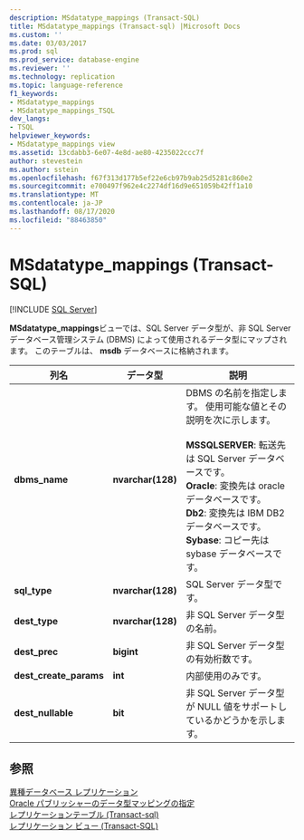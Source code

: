```yaml
---
description: MSdatatype_mappings (Transact-SQL)
title: MSdatatype_mappings (Transact-sql) |Microsoft Docs
ms.custom: ''
ms.date: 03/03/2017
ms.prod: sql
ms.prod_service: database-engine
ms.reviewer: ''
ms.technology: replication
ms.topic: language-reference
f1_keywords:
- MSdatatype_mappings
- MSdatatype_mappings_TSQL
dev_langs:
- TSQL
helpviewer_keywords:
- MSdatatype_mappings view
ms.assetid: 13cdabb3-6e07-4e8d-ae80-4235022ccc7f
author: stevestein
ms.author: sstein
ms.openlocfilehash: f67f313d177b5ef22e6cb97b9ab25d5281c860e2
ms.sourcegitcommit: e700497f962e4c2274df16d9e651059b42ff1a10
ms.translationtype: MT
ms.contentlocale: ja-JP
ms.lasthandoff: 08/17/2020
ms.locfileid: "88463850"
---
```

# <a name="msdatatype_mappings-transact-sql"></a>MSdatatype_mappings (Transact-SQL)
[!INCLUDE [SQL Server](../../includes/applies-to-version/sqlserver.md)]

  **MSdatatype_mappings**ビューでは、SQL Server データ型が、非 SQL Server データベース管理システム (DBMS) によって使用されるデータ型にマップされます。 このテーブルは、 **msdb** データベースに格納されます。  
  
|列名|データ型|説明|  
|-----------------|---------------|-----------------|  
|**dbms_name**|**nvarchar(128)**|DBMS の名前を指定します。 使用可能な値とその説明を次に示します。<br /><br /> **MSSQLSERVER**: 転送先は SQL Server データベースです。<br />**Oracle**: 変換先は oracle データベースです。<br />**Db2**: 変換先は IBM DB2 データベースです。<br />**Sybase**: コピー先は sybase データベースです。|  
|**sql_type**|**nvarchar(128)**|SQL Server データ型です。|  
|**dest_type**|**nvarchar(128)**|非 SQL Server データ型の名前。|  
|**dest_prec**|**bigint**|非 SQL Server データ型の有効桁数です。|  
|**dest_create_params**|**int**|内部使用のみです。|  
|**dest_nullable**|**bit**|非 SQL Server データ型が NULL 値をサポートしているかどうかを示します。|  
  
## <a name="see-also"></a>参照  
 [異種データベース レプリケーション](../../relational-databases/replication/non-sql/heterogeneous-database-replication.md)   
 [Oracle パブリッシャーのデータ型マッピングの指定](../../relational-databases/replication/publish/specify-data-type-mappings-for-an-oracle-publisher.md)   
 [レプリケーションテーブル &#40;Transact-sql&#41;](../../relational-databases/system-tables/replication-tables-transact-sql.md)   
 [レプリケーション ビュー &#40;Transact-SQL&#41;](../../relational-databases/system-views/replication-views-transact-sql.md)  
  
  
